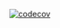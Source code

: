 [![codecov](https://codecov.io/github/Yvaniak/wordle_yvaniak/branch/main/graph/badge.svg?token=0LT35MTX08)](https://codecov.io/github/Yvaniak/wordle_yvaniak)
